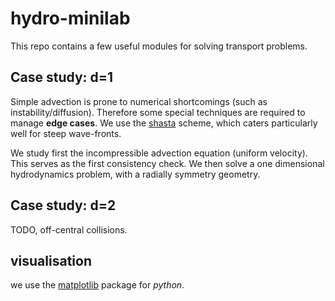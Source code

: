# hydro-minilab

This repo contains a few useful modules for solving transport problems. 

## Case study: d=1 

Simple advection is prone to numerical shortcomings (such as instability/diffusion). 
Therefore some special techniques are required to manage **edge cases**. We use the
 [shasta](http://dx.doi.org/10.1016/0021-9991(73)90147-2) scheme, which caters
 particularly well for steep wave-fronts.

We study first the incompressible advection equation (uniform velocity). This serves
as the first consistency check. We then solve a one dimensional hydrodynamics problem,
with a radially symmetry geometry.

## Case study: d=2

TODO, off-central collisions.

## visualisation

we use the [matplotlib](http://matplotlib.org) package for _python_. 

